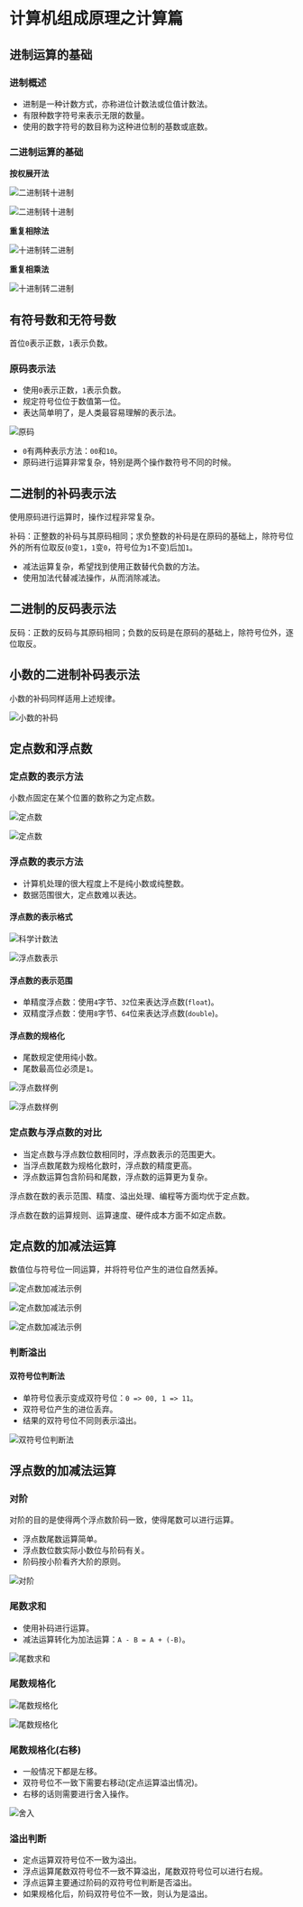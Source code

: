# 计算机组成原理之计算篇

## 进制运算的基础

### 进制概述

- 进制是一种计数方式，亦称进位计数法或位值计数法。
- 有限种数字符号来表示无限的数量。
- 使用的数字符号的数目称为这种进位制的基数或底数。

### 二进制运算的基础

**按权展开法**

![二进制转十进制](assets/binary-to-decimal.png)

![二进制转十进制](assets/binary-to-decimal-2.png)

**重复相除法**

![十进制转二进制](assets/decimal-to-binary.png)

**重复相乘法**

![十进制转二进制](assets/decimal-to-binary-2.png)

## 有符号数和无符号数

首位`0`表示正数，`1`表示负数。

### 原码表示法

- 使用`0`表示正数，`1`表示负数。
- 规定符号位位于数值第一位。
- 表达简单明了，是人类最容易理解的表示法。

![原码](assets/original-code.png)

- `0`有两种表示方法：`00`和`10`。
- 原码进行运算非常复杂，特别是两个操作数符号不同的时候。

## 二进制的补码表示法

使用原码进行运算时，操作过程非常复杂。

补码：正整数的补码与其原码相同；求负整数的补码是在原码的基础上，除符号位外的所有位取反(`0`变`1`，`1`变`0`，符号位为`1`不变)后加`1`。

- 减法运算复杂，希望找到使用正数替代负数的方法。
- 使用加法代替减法操作，从而消除减法。

## 二进制的反码表示法

反码：正数的反码与其原码相同；负数的反码是在原码的基础上，除符号位外，逐位取反。

## 小数的二进制补码表示法

小数的补码同样适用上述规律。

![小数的补码](assets/decimal-sample.png)

## 定点数和浮点数

### 定点数的表示方法

小数点固定在某个位置的数称之为定点数。

![定点数](assets/fixed-point-number.png)

![定点数](assets/fixed-point-number-2.png)

### 浮点数的表示方法

- 计算机处理的很大程度上不是纯小数或纯整数。
- 数据范围很大，定点数难以表达。

#### 浮点数的表示格式

![科学计数法](assets/scientific-notation.png)

![浮点数表示](assets/floating-point-number-express.png)

#### 浮点数的表示范围

- 单精度浮点数：使用`4`字节、`32`位来表达浮点数(`float`)。
- 双精度浮点数：使用`8`字节、`64`位来表达浮点数(`double`)。

#### 浮点数的规格化

- 尾数规定使用纯小数。
- 尾数最高位必须是`1`。

![浮点数样例](assets/floating-point-number-sample.png)

![浮点数样例](assets/floating-point-number-sample-2.png)

### 定点数与浮点数的对比

- 当定点数与浮点数位数相同时，浮点数表示的范围更大。
- 当浮点数尾数为规格化数时，浮点数的精度更高。
- 浮点数运算包含阶码和尾数，浮点数的运算更为复杂。

浮点数在数的表示范围、精度、溢出处理、编程等方面均优于定点数。

浮点数在数的运算规则、运算速度、硬件成本方面不如定点数。

## 定点数的加减法运算

数值位与符号位一同运算，并将符号位产生的进位自然丢掉。

![定点数加减法示例](assets/fixed-point-add-and-sub-sample.png)

![定点数加减法示例](assets/fixed-point-add-and-sub-sample-2.png)

![定点数加减法示例](assets/fixed-point-add-and-sub-sample-3.png)

### 判断溢出

#### 双符号位判断法

- 单符号位表示变成双符号位：`0 => 00, 1 => 11`。
- 双符号位产生的进位丢弃。
- 结果的双符号位不同则表示溢出。

![双符号位判断法](assets/double-sign-bit.png)

## 浮点数的加减法运算

### 对阶

对阶的目的是使得两个浮点数阶码一致，使得尾数可以进行运算。

- 浮点数尾数运算简单。
- 浮点数位数实际小数位与阶码有关。
- 阶码按小阶看齐大阶的原则。

![对阶](assets/counter-order.png)

### 尾数求和

- 使用补码进行运算。
- 减法运算转化为加法运算：`A - B = A + (-B)`。

![尾数求和](assets/summation-of-mantissa.png)

### 尾数规格化

![尾数规格化](assets/mantissa-normalization.png)

![尾数规格化](assets/mantissa-normalization-2.png)

### 尾数规格化(右移)

- 一般情况下都是左移。
- 双符号位不一致下需要右移动(定点运算溢出情况)。
- 右移的话则需要进行舍入操作。

![舍入](assets/rounding-off.png)

### 溢出判断

- 定点运算双符号位不一致为溢出。
- 浮点运算尾数双符号位不一致不算溢出，尾数双符号位可以进行右规。
- 浮点运算主要通过阶码的双符号位判断是否溢出。
- 如果规格化后，阶码双符号位不一致，则认为是溢出。

